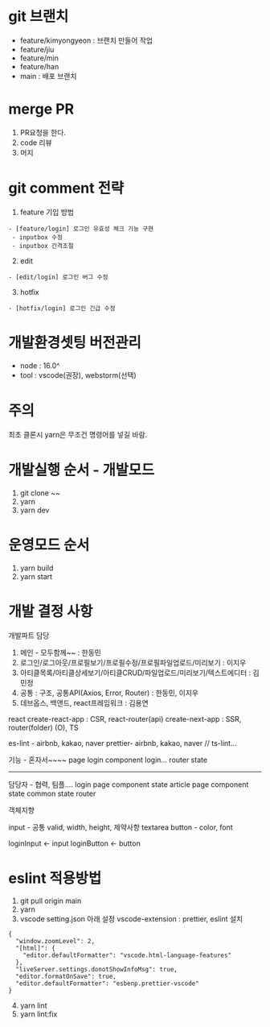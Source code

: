 # git 브랜치

- feature/kimyongyeon : 브랜치 만들어 작업
- feature/jiu
- feature/min
- feature/han
- main : 배포 브랜치

# merge PR

1. PR요청을 한다.
2. code 리뷰
3. 머지

# git comment 전략

1. feature 기입 방법

```
- [feature/login] 로그인 유효성 체크 기능 구현
 - inputbox 수정
 - inputbox 간격조절
```

2. edit

```
- [edit/login] 로그인 버그 수정
```

3. hotfix

```
- [hotfix/login] 로그인 긴급 수정
```

# 개발환경셋팅 버전관리

- node : 16.0^
- tool : vscode(권장), webstorm(선택)

# 주의

최초 클론시 yarn은 무조건 명령어를 넣길 바람.

# 개발실행 순서 - 개발모드

1. git clone ~~
2. yarn
3. yarn dev

# 운영모드 순서

1. yarn build
2. yarn start

# 개발 결정 사항

개발파트 담당

1. 메인 - 모두함께~~ : 한동민
2. 로그인/로그아웃/프로필보기/프로필수정/프로필파일업로드/미리보기 : 이지우
3. 아티클목록/아티클상세보기/아티클CRUD/파일업로드/미리보기/텍스트에디터 : 김민정
4. 공통 : 구조, 공통API(Axios, Error, Router) : 한동민, 이지우
5. 데브옵스, 백앤드, react프레임워크 : 김용연

react create-react-app : CSR, react-router(api) create-next-app : SSR, router(folder) (O), TS

es-lint - airbnb, kakao, naver prettier- airbnb, kakao, naver // ts-lint...

기능 - 혼자서~~~~ page login component login... router state

---

담당자 - 협력, 팀플.... login page component state article page component state common state router

객체지향

input - 공통 valid, width, height, 제약사항 textarea button - color, font

loginInput <- input loginButton <- button

# eslint 적용방법
1. git pull origin main 
2. yarn 
3. vscode setting.json 아래 설정 
vscode-extension : prettier, eslint 설치 
```
{
  "window.zoomLevel": 2,
  "[html]": {
    "editor.defaultFormatter": "vscode.html-language-features"
  },
  "liveServer.settings.donotShowInfoMsg": true,
  "editor.formatOnSave": true,
  "editor.defaultFormatter": "esbenp.prettier-vscode"
}

```
4. yarn lint 
5. yarn lint:fix 
